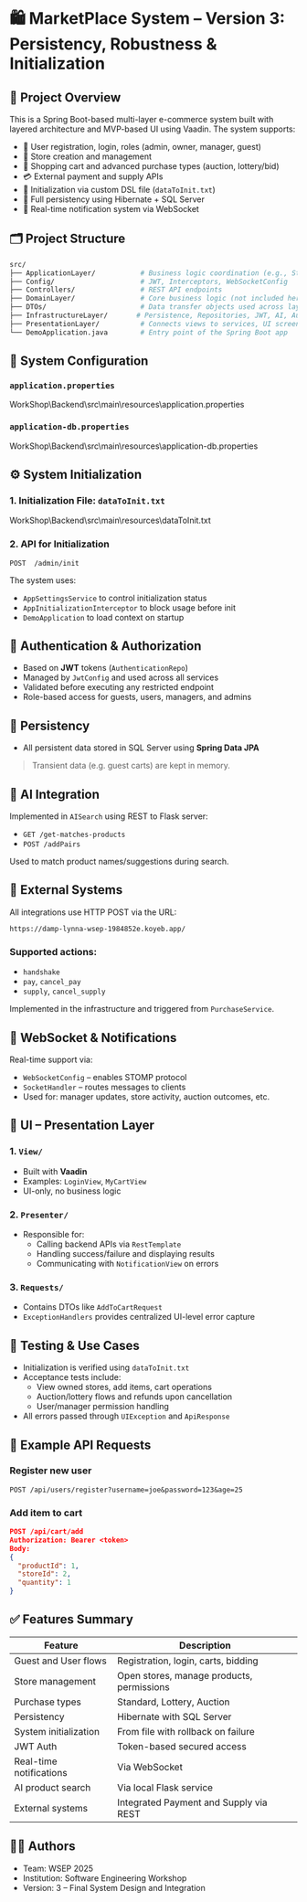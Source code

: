 
# 🛍️ MarketPlace System – Version 3: Persistency, Robustness & Initialization

## 📌 Project Overview
This is a Spring Boot-based multi-layer e-commerce system built with layered architecture and MVP-based UI using Vaadin. The system supports:

- 🧾 User registration, login, roles (admin, owner, manager, guest)
- 🏬 Store creation and management
- 🛒 Shopping cart and advanced purchase types (auction, lottery/bid)
- 💳 External payment and supply APIs
- 🔁 Initialization via custom DSL file (`dataToInit.txt`)
- 💾 Full persistency using Hibernate + SQL Server
- 📡 Real-time notification system via WebSocket

## 🗂️ Project Structure

```bash
src/
├── ApplicationLayer/           # Business logic coordination (e.g., StoreService)
├── Config/                     # JWT, Interceptors, WebSocketConfig
├── Controllers/                # REST API endpoints
├── DomainLayer/                # Core business logic (not included here)
├── DTOs/                       # Data transfer objects used across layers
├── InfrastructureLayer/       # Persistence, Repositories, JWT, AI, Auth
├── PresentationLayer/          # Connects views to services, UI screens and Request DTOs and ExceptionHandlers
└── DemoApplication.java        # Entry point of the Spring Boot app
```

## 🔧 System Configuration

### `application.properties`
WorkShop\Backend\src\main\resources\application.properties

### `application-db.properties`
WorkShop\Backend\src\main\resources\application-db.properties

## ⚙️ System Initialization

### 1. Initialization File: `dataToInit.txt`
WorkShop\Backend\src\main\resources\dataToInit.txt

### 2. API for Initialization
```http 
POST  /admin/init 
``` 

The system uses:
- `AppSettingsService` to control initialization status
- `AppInitializationInterceptor` to block usage before init
- `DemoApplication` to load context on startup

## 🔐 Authentication & Authorization

- Based on **JWT** tokens (`AuthenticationRepo`)
- Managed by `JwtConfig` and used across all services
- Validated before executing any restricted endpoint
- Role-based access for guests, users, managers, and admins

## 💾 Persistency

- All persistent data stored in SQL Server using **Spring Data JPA**

> Transient data (e.g. guest carts) are kept in memory.

## 🧠 AI Integration

Implemented in `AISearch` using REST to Flask server:
- `GET /get-matches-products`
- `POST /addPairs`

Used to match product names/suggestions during search.

## 🔌 External Systems

All integrations use HTTP POST via the URL:
```
https://damp-lynna-wsep-1984852e.koyeb.app/
```

### Supported actions:
- `handshake`
- `pay`, `cancel_pay`
- `supply`, `cancel_supply`

Implemented in the infrastructure and triggered from `PurchaseService`.

## 📡 WebSocket & Notifications

Real-time support via:
- `WebSocketConfig` – enables STOMP protocol
- `SocketHandler` – routes messages to clients
- Used for: manager updates, store activity, auction outcomes, etc.

## 🎨 UI – Presentation Layer

### 1. `View/`
- Built with **Vaadin**
- Examples: `LoginView`, `MyCartView`
- UI-only, no business logic

### 2. `Presenter/`
- Responsible for:
  - Calling backend APIs via `RestTemplate`
  - Handling success/failure and displaying results
  - Communicating with `NotificationView` on errors

### 3. `Requests/`
- Contains DTOs like `AddToCartRequest`
- `ExceptionHandlers` provides centralized UI-level error capture

## 🧪 Testing & Use Cases

- Initialization is verified using `dataToInit.txt`
- Acceptance tests include:
  - View owned stores, add items, cart operations
  - Auction/lottery flows and refunds upon cancellation
  - User/manager permission handling
- All errors passed through `UIException` and `ApiResponse`

## 📝 Example API Requests

### Register new user
```http
POST /api/users/register?username=joe&password=123&age=25
```

### Add item to cart
```json
POST /api/cart/add
Authorization: Bearer <token>
Body:
{
  "productId": 1,
  "storeId": 2,
  "quantity": 1
}
```

## ✅ Features Summary

| Feature                    | Description                                       |
|---------------------------|---------------------------------------------------|
| Guest and User flows      | Registration, login, carts, bidding              |
| Store management          | Open stores, manage products, permissions        |
| Purchase types            | Standard, Lottery, Auction                       |
| Persistency               | Hibernate with SQL Server                        |
| System initialization     | From file with rollback on failure               |
| JWT Auth                  | Token-based secured access                       |
| Real-time notifications   | Via WebSocket                                     |
| AI product search         | Via local Flask service                          |
| External systems          | Integrated Payment and Supply via REST           |

## 👩‍💻 Authors
- Team: WSEP 2025
- Institution: Software Engineering Workshop
- Version: 3 – Final System Design and Integration
